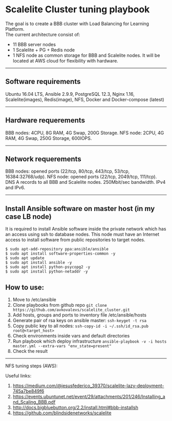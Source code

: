 Scalelite Cluster tuning playbook
=======
The goal is to create a BBB cluster with Load Balancing for Learning Platform.  
The current architecture consist of:
- 11 BBB server nodes
- 1 Scalelite + PG + Redis node
- 1 NFS node as common storage for BBB and Scalelite nodes. It will be located at AWS cloud for flexibility with hardware.
------
Software requirements
------
Ubuntu 16.04 LTS, Ansible 2.9.9, PostgreSQL 12.3, Nginx 1.16, Scalelite(images), Redis(image), NFS, Docker and Docker-compose (latest)

------
Hardware requerements
------
BBB nodes: 4CPU, 8G RAM, 4G Swap, 200G Storage.
NFS node: 2CPU, 4G RAM, 4G Swap, 250G Storage, 600IOPS.

------
Network requerements
------
BBB nodes: opened ports (22/tcp, 80/tcp, 443/tcp, 53/tcp, 16384:32768/udp).
NFS node: opened ports (22/tcp, 2049/tcp, 111/tcp).
DNS A records to all BBB and Scalelite nodes.
250Mbit/sec bandwidth.
IPv4 and IPv6.

------
Install Ansible software on master host (in my case LB node)
------
It is required to install Ansible software inside the private network which has an access using ssh to database nodes. This node must have an Internet access to install software from public repositories to target nodes.
```
$ sudo apt-add-repository ppa:ansible/ansible
$ sudo apt install software-properties-common -y
$ sudo apt update
$ sudo apt install ansible -y
$ sudo apt install python-psycopg2 -y
$ sudo apt install python-netaddr -y
```
How to use:
------
1. Move to /etc/ansible
2. Clone playbooks from github repo ``` git clone https://github.com/avkovalevs/scalelite_cluster.git ```
3. Add hosts, groups and ports to inventory file /etc/ansible/hosts 
4. Generate pair of rsa keys on ansible master: ``` ssh-keyget -t rsa ```
5. Copy public key to all nodes: ``` ssh-copy-id -i ~/.ssh/id_rsa.pub root@<target_host> ```
6. Check environments inside vars and default directories
7. Run playbook which deploy infrastructure ``` ansible-playbook -v -i hosts master.yml --extra-vars "env_state=present" ```
8. Check the result
------
NFS tuning steps (AWS):


Useful links:
1. https://medium.com/@jesusfederico_39370/scalelite-lazy-deployment-745a7be849f6
2. https://events.ubuntunet.net/event/29/attachments/201/246/Installing_and_Scaling_BBB.pdf
3. http://docs.bigbluebutton.org/2.2/install.html#bbb-installsh
4. https://github.com/blindsidenetworks/scalelite




